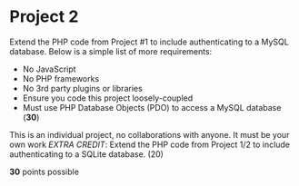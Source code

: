 # Project 2

Extend the PHP code from Project #1 to include authenticating to a MySQL database. Below is a simple list of more requirements:

- No JavaScript
- No PHP frameworks
- No 3rd party plugins or libraries
- Ensure you code this project loosely-coupled
- Must use PHP Database Objects (PDO) to access a MySQL database (**30**)

This is an individual project, no collaborations with anyone. It must be your own work
*EXTRA CREDIT*: Extend the PHP code from Project 1/2 to include authenticating to a SQLite database. (20)

**30** points possible
